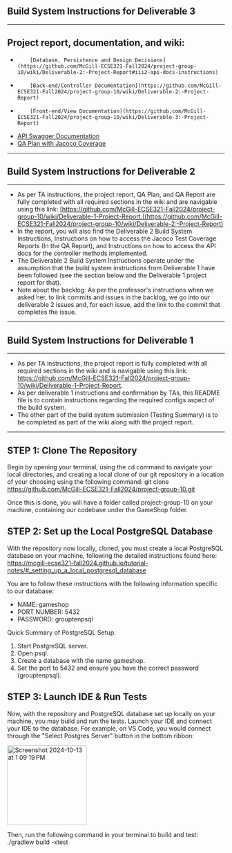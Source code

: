 Build System Instructions for Deliverable 3
--------
------------------------------------------------------------------------------------------------------------------------------------------------------------------------
## Project report, documentation, and wiki:
*         [Database, Persistence and Design Decisions](https://github.com/McGill-ECSE321-Fall2024/project-group-10/wiki/Deliverable-2:-Project-Report#iii2-api-docs-instructions)
*         [Back-end/Controller Documentation](https://github.com/McGill-ECSE321-Fall2024/project-group-10/wiki/Deliverable-2:-Project-Report)
*         [Front-end/View Documentation](https://github.com/McGill-ECSE321-Fall2024/project-group-10/wiki/Deliverable-3:-Project-Report)
* [API Swagger Documentation](https://github.com/McGill-ECSE321-Fall2024/project-group-10/wiki/Deliverable-2:-Project-Report#iii2-api-docs-instructions)
* [QA Plan with Jacoco Coverage](https://github.com/McGill-ECSE321-Fall2024/project-group-10/wiki/Deliverable-2:-Project-Report#iii2-api-docs-instructions)
------------------------------------------------------------------------------------------------------------------------------------------------------------------------



Build System Instructions for Deliverable 2
--------
------------------------------------------------------------------------------------------------------------------------------------------------------------------------
* As per TA instructions, the project report, QA Plan, and QA Report are fully completed with all required sections in the wiki and are navigable using this link: [https://github.com/McGill-ECSE321-Fall2024/project-group-10/wiki/Deliverable-1-Project-Report.](https://github.com/McGill-ECSE321-Fall2024/project-group-10/wiki/Deliverable-2:-Project-Report)
* In the report, you will also find the Deliverable 2 Build System Instructions, Instructions on how to access the Jacoco Test Coverage Reports (In the QA Report), and Instructions on how to access the API docs for the controller methods implemented.
* The Deliverable 2 Build System Instructions operate under the assumption that the build system instructions from Deliverable 1 have been followed (see the section below and the Deliverable 1 project report for that).
* Note about the backlog: As per the professor's instructions when we asked her, to link commits and issues in the backlog, we go into our deliverable 2 issues and, for each issue, add the link to the commit that completes the issue.
------------------------------------------------------------------------------------------------------------------------------------------------------------------------



Build System Instructions for Deliverable 1
--------

------------------------------------------------------------------------------------------------------------------------------------------------------------------------
* As per TA instructions, the project report is fully completed with all required sections in the wiki and is navigable using this link: https://github.com/McGill-ECSE321-Fall2024/project-group-10/wiki/Deliverable-1-Project-Report.
* As per deliverable 1 instructions and confirmation by TAs, this README file is to contain instructions regarding the required configs aspect of the build system.
* The other part of the build system submission (Testing Summary) is to be completed as part of the wiki along with the project report.
------------------------------------------------------------------------------------------------------------------------------------------------------------------------

STEP 1: Clone The Repository
--------
Begin by opening your terminal, using the cd command to navigate your local directories, and creating a local clone of our git repository in a location of your choosing using the following command:
git clone https://github.com/McGill-ECSE321-Fall2024/project-group-10.git

Once this is done, you will have a folder called project-group-10 on your machine, containing our codebase under the GameShop folder.


STEP 2: Set up the Local PostgreSQL Database
--------

With the repository now locally, cloned, you must create a local PostgreSQL database on your machine, 
following the detailed instructions found here: https://mcgill-ecse321-fall2024.github.io/tutorial-notes/#_setting_up_a_local_postgresql_database

You are to follow these instructions with the following information specific to our database:
- NAME: gameshop
- PORT NUMBER: 5432
- PASSWORD: grouptenpsql


Quick Summary of PostgreSQL Setup:
1. Start PostgreSQL server.
2. Open psql.
3. Create a database with the name gameshop.
4. Set the port to 5432 and ensure you have the correct password (grouptenpsql).

STEP 3: Launch IDE & Run Tests
--------
Now, with the repository and PostgreSQL database set up locally on your machine, you may build and run the tests.
Launch your IDE and connect your IDE to the database. For example, on VS Code, you would connect through the "Select Postgres Server" button in the bottom ribbon:

<img width="184" alt="Screenshot 2024-10-13 at 1 09 19 PM" src="https://github.com/user-attachments/assets/a94c06a4-a278-4775-aae0-bf973ba3e82b">


Then, run the following command in your terminal to build and test: ./gradlew build -xtest
